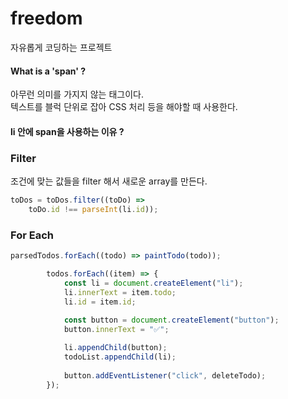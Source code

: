 # freedom
자유롭게 코딩하는 프로젝트


#### What is a 'span' ?
아무런 의미를 가지지 않는 태그이다.  
텍스트를 블럭 단위로 잡아 CSS 처리 등을 해야할 때 사용한다.  

#### li 안에 span을 사용하는 이유 ?


### Filter
조건에 맞는 값들을 filter 해서 새로운 array를 만든다.
```javascript
toDos = toDos.filter((toDo) => 
    toDo.id !== parseInt(li.id));
```

### For Each
```javascript
parsedTodos.forEach((todo) => paintTodo(todo));
```

```javascript
        todos.forEach((item) => {
            const li = document.createElement("li");
            li.innerText = item.todo;
            li.id = item.id;
            
            const button = document.createElement("button");
            button.innerText = "✅";

            li.appendChild(button);
            todoList.appendChild(li);
            
            button.addEventListener("click", deleteTodo);
        });
```